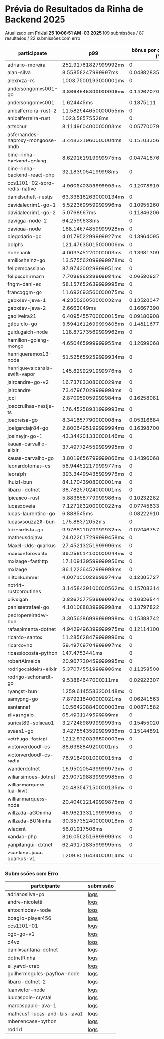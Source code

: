 # Prévia do Resultados da Rinha de Backend 2025
Atualizado em **Fri Jul 25 10:06:51 AM -03 2025**
109 submissões / 87 resultados / 22 submissões com erro


| participante | p99 | bônus por desempenho (%) | multa ($) | lucro | submissão |
| -- | -- | -- | -- | -- | -- |
|	adriano-moreira	|	252.91781827999992ms	|	0	|	0	|	313223.01499999996	|	[adriano-moreira](https://github.com/zanfranceschi/rinha-de-backend-2025/tree/main/participantes/adriano-moreira)
|	alan-silva	|	8.55858247999997ms	|	0.0488283504000006	|	0	|	331902.5653026187	|	[alan-silva](https://github.com/zanfranceschi/rinha-de-backend-2025/tree/main/participantes/alan-silva)
|	alexroza-rs	|	1003.7500193000001ms	|	0	|	0	|	0	|	[alexroza-rs](https://github.com/zanfranceschi/rinha-de-backend-2025/tree/main/participantes/alexroza-rs)
|	andersongomes001-go	|	3.8664645899999996ms	|	0.14267070820000002	|	0	|	359204.62184419116	|	[andersongomes001-go](https://github.com/zanfranceschi/rinha-de-backend-2025/tree/main/participantes/andersongomes001-go)
|	andersongomes001	|	1.624445ms	|	0.1875111	|	0	|	376066.50144928205	|	[andersongomes001](https://github.com/zanfranceschi/rinha-de-backend-2025/tree/main/participantes/andersongomes001)
|	anibalferreira-rust-2	|	11.582944650000055ms	|	0	|	0	|	311491.71499999997	|	[anibalferreira-rust-2](https://github.com/zanfranceschi/rinha-de-backend-2025/tree/main/participantes/anibalferreira-rust-2)
|	anibalferreira-rust	|	1023.58575528ms	|	0	|	0	|	271746.44	|	[anibalferreira-rust](https://github.com/zanfranceschi/rinha-de-backend-2025/tree/main/participantes/anibalferreira-rust)
|	artschur	|	8.114960400000003ms	|	0.057700791999999945	|	0	|	327754.86368887324	|	[artschur](https://github.com/zanfranceschi/rinha-de-backend-2025/tree/main/participantes/artschur)
|	asfernandes-haproxy-mongoose-lmdb	|	3.448321960000004ms	|	0.15103356079999994	|	0	|	358968.0425519152	|	[asfernandes-haproxy-mongoose-lmdb](https://github.com/zanfranceschi/rinha-de-backend-2025/tree/main/participantes/asfernandes-haproxy-mongoose-lmdb)
|	bine-rinha-backend-golang	|	8.629161919999975ms	|	0.04741676160000051	|	105419.45399998337	|	210060.84062373894	|	[bine-rinha-backend-golang](https://github.com/zanfranceschi/rinha-de-backend-2025/tree/main/participantes/bine-rinha-backend-golang)
|	bine-rinha-backend-react-php	|	32.1839054199998ms	|	0	|	101226.47535002082	|	187992.02565003867	|	[bine-rinha-backend-react-php](https://github.com/zanfranceschi/rinha-de-backend-2025/tree/main/participantes/bine-rinha-backend-react-php)
|	ccs1201-02-sprg-redis-native	|	4.960540359999993ms	|	0.12078919280000014	|	0	|	350139.1726900863	|	[ccs1201-02-sprg-redis-native](https://github.com/zanfranceschi/rinha-de-backend-2025/tree/main/participantes/ccs1201-02-sprg-redis-native)
|	danielsuhett-nestjs	|	63.338162630000134ms	|	0	|	0	|	290214.635	|	[danielsuhett-nestjs](https://github.com/zanfranceschi/rinha-de-backend-2025/tree/main/participantes/danielsuhett-nestjs)
|	davidalecrim1-go-1	|	5.522369959999996ms	|	0.10955260080000008	|	0	|	330404.35984591127	|	[davidalecrim1-go-1](https://github.com/zanfranceschi/rinha-de-backend-2025/tree/main/participantes/davidalecrim1-go-1)
|	davidalecrim1-go-2	|	5.0768967ms	|	0.118462066	|	107606.81225	|	236262.1521637403	|	[davidalecrim1-go-2](https://github.com/zanfranceschi/rinha-de-backend-2025/tree/main/participantes/davidalecrim1-go-2)
|	davigga-node-2	|	64.2599633ms	|	0	|	102601.41500000001	|	190545.48500000002	|	[davigga-node-2](https://github.com/zanfranceschi/rinha-de-backend-2025/tree/main/participantes/davigga-node-2)
|	davigga-node	|	168.14674859999928ms	|	0	|	105574.077	|	196066.14300000004	|	[davigga-node](https://github.com/zanfranceschi/rinha-de-backend-2025/tree/main/participantes/davigga-node)
|	diegodario-go	|	4.017952299999927ms	|	0.13964095400000145	|	0	|	355522.8022805839	|	[diegodario-go](https://github.com/zanfranceschi/rinha-de-backend-2025/tree/main/participantes/diegodario-go)
|	dolphs	|	121.47635015000006ms	|	0	|	107383.93224999204	|	199427.30274998525	|	[dolphs](https://github.com/zanfranceschi/rinha-de-backend-2025/tree/main/participantes/dolphs)
|	dudebank	|	4.009345220000003ms	|	0.13981309559999994	|	109154.43525	|	246318.86400934932	|	[dudebank](https://github.com/zanfranceschi/rinha-de-backend-2025/tree/main/participantes/dudebank)
|	emiliosheinz-go	|	13.575562099999978ms	|	0	|	0	|	229749.48	|	[emiliosheinz-go](https://github.com/zanfranceschi/rinha-de-backend-2025/tree/main/participantes/emiliosheinz-go)
|	felipemcassiano	|	87.97430029999951ms	|	0	|	0	|	0	|	[felipemcassiano](https://github.com/zanfranceschi/rinha-de-backend-2025/tree/main/participantes/felipemcassiano)
|	felipeschirmann	|	7.709686339999984ms	|	0.06580627320000032	|	0	|	0	|	[felipeschirmann](https://github.com/zanfranceschi/rinha-de-backend-2025/tree/main/participantes/felipeschirmann)
|	fhgm-dani-ed	|	58.157652639999995ms	|	0	|	0	|	290138.02	|	[fhgm-dani-ed](https://github.com/zanfranceschi/rinha-de-backend-2025/tree/main/participantes/fhgm-dani-ed)
|	francoggm-go	|	11.692093560000075ms	|	0	|	0	|	309105.70499999996	|	[francoggm-go](https://github.com/zanfranceschi/rinha-de-backend-2025/tree/main/participantes/francoggm-go)
|	gabxdev-java-1	|	4.235826050000032ms	|	0.13528347899999937	|	0	|	358513.5596051331	|	[gabxdev-java-1](https://github.com/zanfranceschi/rinha-de-backend-2025/tree/main/participantes/gabxdev-java-1)
|	gabxdev-java-2	|	2.6663049ms	|	0.166673902	|	0	|	368756.0860723709	|	[gabxdev-java-2](https://github.com/zanfranceschi/rinha-de-backend-2025/tree/main/participantes/gabxdev-java-2)
|	gaoliveira21	|	6.4095455700000015ms	|	0.09180908859999998	|	0	|	186261.2329995266	|	[gaoliveira21](https://github.com/zanfranceschi/rinha-de-backend-2025/tree/main/participantes/gaoliveira21)
|	gtiburcio-go	|	3.5941612699999808ms	|	0.1481167746000004	|	110823.94575000968	|	252715.57180126617	|	[gtiburcio-go](https://github.com/zanfranceschi/rinha-de-backend-2025/tree/main/participantes/gtiburcio-go)
|	guidugaich-node	|	118.87273569999962ms	|	0	|	27583.4895	|	51226.480500000005	|	[guidugaich-node](https://github.com/zanfranceschi/rinha-de-backend-2025/tree/main/participantes/guidugaich-node)
|	hamilton-golang-mongo	|	4.650465999999955ms	|	0.12699068000000088	|	109098.01874999177	|	242194.696500597	|	[hamilton-golang-mongo](https://github.com/zanfranceschi/rinha-de-backend-2025/tree/main/participantes/hamilton-golang-mongo)
|	henriqueramos13-node	|	51.525659259999934ms	|	0	|	59049.95249999999	|	109664.19750000001	|	[henriqueramos13-node](https://github.com/zanfranceschi/rinha-de-backend-2025/tree/main/participantes/henriqueramos13-node)
|	henriquevalcanaia-swift-vapor	|	145.8299291999976ms	|	0	|	74588.643675	|	138521.766825	|	[henriquevalcanaia-swift-vapor](https://github.com/zanfranceschi/rinha-de-backend-2025/tree/main/participantes/henriquevalcanaia-swift-vapor)
|	jairoandre-go-v2	|	16.73783308000029ms	|	0	|	0	|	310176.325	|	[jairoandre-go-v2](https://github.com/zanfranceschi/rinha-de-backend-2025/tree/main/participantes/jairoandre-go-v2)
|	jairoandre	|	73.47967029999998ms	|	0	|	108622.30925	|	201727.14575000003	|	[jairoandre](https://github.com/zanfranceschi/rinha-de-backend-2025/tree/main/participantes/jairoandre)
|	jccl	|	2.870959059999984ms	|	0.1625808188000003	|	25826.916499999996	|	59961.30559042639	|	[jccl](https://github.com/zanfranceschi/rinha-de-backend-2025/tree/main/participantes/jccl)
|	joaocrulhas-nestjs-ts	|	176.45258931999993ms	|	0	|	0	|	0	|	[joaocrulhas-nestjs-ts](https://github.com/zanfranceschi/rinha-de-backend-2025/tree/main/participantes/joaocrulhas-nestjs-ts)
|	joaoreisa-go	|	8.341657790000008ms	|	0.05316684419999984	|	0	|	328379.6915961092	|	[joaoreisa-go](https://github.com/zanfranceschi/rinha-de-backend-2025/tree/main/participantes/joaoreisa-go)
|	joelgarciajr84-go	|	2.8006495199999994ms	|	0.16398700959999998	|	0	|	0	|	[joelgarciajr84-go](https://github.com/zanfranceschi/rinha-de-backend-2025/tree/main/participantes/joelgarciajr84-go)
|	josineyjr-go-1	|	43.344201330000146ms	|	0	|	109006.42899999999	|	202440.511	|	[josineyjr-go-1](https://github.com/zanfranceschi/rinha-de-backend-2025/tree/main/participantes/josineyjr-go-1)
|	kauan-carvalho-elixir	|	37.497724559999995ms	|	0	|	0	|	309702.705	|	[kauan-carvalho-elixir](https://github.com/zanfranceschi/rinha-de-backend-2025/tree/main/participantes/kauan-carvalho-elixir)
|	kauan-carvalho-go	|	3.8019656799999866ms	|	0.1439606864000003	|	0	|	353543.3094542757	|	[kauan-carvalho-go](https://github.com/zanfranceschi/rinha-de-backend-2025/tree/main/participantes/kauan-carvalho-go)
|	leonardotomas-cs	|	58.94451217999977ms	|	0	|	0	|	270270.855	|	[leonardotomas-cs](https://github.com/zanfranceschi/rinha-de-backend-2025/tree/main/participantes/leonardotomas-cs)
|	leoralph	|	393.34499435999976ms	|	0	|	0	|	170886.27500000002	|	[leoralph](https://github.com/zanfranceschi/rinha-de-backend-2025/tree/main/participantes/leoralph)
|	lhuizf-bun	|	84.17043908000001ms	|	0	|	98211.72374999999	|	182393.20124999998	|	[lhuizf-bun](https://github.com/zanfranceschi/rinha-de-backend-2025/tree/main/participantes/lhuizf-bun)
|	libardi-dotnet	|	38.78257024000001ms	|	0	|	110678.37724999999	|	205545.55775	|	[libardi-dotnet](https://github.com/zanfranceschi/rinha-de-backend-2025/tree/main/participantes/libardi-dotnet)
|	lpicanco-rust	|	5.883858779999986ms	|	0.10232282440000028	|	0	|	343648.501159462	|	[lpicanco-rust](https://github.com/zanfranceschi/rinha-de-backend-2025/tree/main/participantes/lpicanco-rust)
|	lucasgoveia	|	7.127183200000022ms	|	0.07745633599999956	|	0	|	325530.5521371049	|	[lucasgoveia](https://github.com/zanfranceschi/rinha-de-backend-2025/tree/main/participantes/lucasgoveia)
|	lucas-laurentino-go	|	6.888545ms	|	0.08222910000000001	|	0	|	341899.3919153405	|	[lucas-laurentino-go](https://github.com/zanfranceschi/rinha-de-backend-2025/tree/main/participantes/lucas-laurentino-go)
|	lucasvsouza28-bun	|	175.88372052ms	|	0	|	0	|	0	|	[lucasvsouza28-bun](https://github.com/zanfranceschi/rinha-de-backend-2025/tree/main/participantes/lucasvsouza28-bun)
|	luizcordista-go	|	9.976621079999932ms	|	0.020467578400001366	|	0	|	309819.41120144696	|	[luizcordista-go](https://github.com/zanfranceschi/rinha-de-backend-2025/tree/main/participantes/luizcordista-go)
|	matheusdojava	|	24.022017299999458ms	|	0	|	110139.98275000001	|	204545.68225	|	[matheusdojava](https://github.com/zanfranceschi/rinha-de-backend-2025/tree/main/participantes/matheusdojava)
|	Maxel-Uds-quarkus	|	27.45213251999996ms	|	0	|	0	|	316337.365	|	[Maxel-Uds-quarkus](https://github.com/zanfranceschi/rinha-de-backend-2025/tree/main/participantes/Maxel-Uds-quarkus)
|	maxsonferovante	|	39.256014100000044ms	|	0	|	78995.28874999999	|	146705.53625	|	[maxsonferovante](https://github.com/zanfranceschi/rinha-de-backend-2025/tree/main/participantes/maxsonferovante)
|	mxlange-fasthttp	|	17.109139599999956ms	|	0	|	83749.24949998765	|	155534.3204999771	|	[mxlange-fasthttp](https://github.com/zanfranceschi/rinha-de-backend-2025/tree/main/participantes/mxlange-fasthttp)
|	mxlange	|	86.12236452999998ms	|	0	|	52070.33999999266	|	96702.05999998638	|	[mxlange](https://github.com/zanfranceschi/rinha-de-backend-2025/tree/main/participantes/mxlange)
|	niltonkummer	|	4.807136029999974ms	|	0.12385727940000052	|	0	|	347245.32572922873	|	[niltonkummer](https://github.com/zanfranceschi/rinha-de-backend-2025/tree/main/participantes/niltonkummer)
|	not4rt-rustcoroutines	|	3.1458429100000562ms	|	0.15708314179999888	|	0	|	345912.006994945	|	[not4rt-rustcoroutines](https://github.com/zanfranceschi/rinha-de-backend-2025/tree/main/participantes/not4rt-rustcoroutines)
|	oliveigah	|	2.8367277599999987ms	|	0.16326544480000002	|	0	|	362275.7865557002	|	[oliveigah](https://github.com/zanfranceschi/rinha-de-backend-2025/tree/main/participantes/oliveigah)
|	panissetrafael-go	|	4.101088839999998ms	|	0.13797822320000003	|	75635.65327499999	|	170283.5647948736	|	[panissetrafael-go](https://github.com/zanfranceschi/rinha-de-backend-2025/tree/main/participantes/panissetrafael-go)
|	pedropereiradev-bun	|	3.3056286999999998ms	|	0.15388742600000002	|	0	|	340832.60241192597	|	[pedropereiradev-bun](https://github.com/zanfranceschi/rinha-de-backend-2025/tree/main/participantes/pedropereiradev-bun)
|	rafaspimenta-dotnet	|	4.9429496399999975ms	|	0.12114100720000005	|	0	|	353141.664000151	|	[rafaspimenta-dotnet](https://github.com/zanfranceschi/rinha-de-backend-2025/tree/main/participantes/rafaspimenta-dotnet)
|	ricardo-santos	|	11.285628479999996ms	|	0	|	108900.909249988	|	202244.54574997773	|	[ricardo-santos](https://github.com/zanfranceschi/rinha-de-backend-2025/tree/main/participantes/ricardo-santos)
|	ricardovhz	|	59.49709704999997ms	|	0	|	99968.64499999997	|	185656.055	|	[ricardovhz](https://github.com/zanfranceschi/rinha-de-backend-2025/tree/main/participantes/ricardovhz)
|	ricassiocosta-python	|	147.4753441ms	|	0	|	45449.410999998545	|	84406.04899999729	|	[ricassiocosta-python](https://github.com/zanfranceschi/rinha-de-backend-2025/tree/main/participantes/ricassiocosta-python)
|	robertAlmeida	|	20.967730459999995ms	|	0	|	98177.94350000001	|	182330.46650000004	|	[robertAlmeida](https://github.com/zanfranceschi/rinha-de-backend-2025/tree/main/participantes/robertAlmeida)
|	rodrigocaldeira-elixir	|	5.370745519999986ms	|	0.11258508960000028	|	0	|	343988.3181334435	|	[rodrigocaldeira-elixir](https://github.com/zanfranceschi/rinha-de-backend-2025/tree/main/participantes/rodrigocaldeira-elixir)
|	rodrigo-schonardt-go	|	9.53884647000011ms	|	0.029223070599997812	|	0	|	131746.47621557102	|	[rodrigo-schonardt-go](https://github.com/zanfranceschi/rinha-de-backend-2025/tree/main/participantes/rodrigo-schonardt-go)
|	ryangst-bun	|	1259.6145583200148ms	|	0	|	0	|	0	|	[ryangst-bun](https://github.com/zanfranceschi/rinha-de-backend-2025/tree/main/participantes/ryangst-bun)
|	samypng-go	|	7.879218400000021ms	|	0.062415631999999575	|	0	|	331235.998870887	|	[samypng-go](https://github.com/zanfranceschi/rinha-de-backend-2025/tree/main/participantes/samypng-go)
|	santannaf	|	10.564208840000003ms	|	0.008715823199999946	|	0	|	318732.1798647795	|	[santannaf](https://github.com/zanfranceschi/rinha-de-backend-2025/tree/main/participantes/santannaf)
|	silvaangelo	|	65.4931149599999ms	|	0	|	110294.954	|	204833.486	|	[silvaangelo](https://github.com/zanfranceschi/rinha-de-backend-2025/tree/main/participantes/silvaangelo)
|	suricat89-solucao1	|	3.272489899999993ms	|	0.15455020200000014	|	107528.10775000001	|	247176.45945982938	|	[suricat89-solucao1](https://github.com/zanfranceschi/rinha-de-backend-2025/tree/main/participantes/suricat89-solucao1)
|	svaan1-go	|	3.4275543599999936ms	|	0.15144891280000014	|	0	|	244717.44895187314	|	[svaan1-go](https://github.com/zanfranceschi/rinha-de-backend-2025/tree/main/participantes/svaan1-go)
|	vctrhugo-fastapi	|	1212.8720336500003ms	|	0	|	78755.3445	|	146259.9255	|	[vctrhugo-fastapi](https://github.com/zanfranceschi/rinha-de-backend-2025/tree/main/participantes/vctrhugo-fastapi)
|	victorverdoodt-cs	|	88.6388849200001ms	|	0	|	0	|	310643.975	|	[victorverdoodt-cs](https://github.com/zanfranceschi/rinha-de-backend-2025/tree/main/participantes/victorverdoodt-cs)
|	victorverdoodt-cs-redis	|	76.91649010000015ms	|	0	|	0	|	312384.23000000004	|	[victorverdoodt-cs-redis](https://github.com/zanfranceschi/rinha-de-backend-2025/tree/main/participantes/victorverdoodt-cs-redis)
|	wanderdotnet	|	16.950205439999973ms	|	0	|	47855.12199999999	|	88873.798	|	[wanderdotnet](https://github.com/zanfranceschi/rinha-de-backend-2025/tree/main/participantes/wanderdotnet)
|	wiliansimoes-dotnet	|	23.907298839999985ms	|	0	|	0	|	309340.525	|	[wiliansimoes-dotnet](https://github.com/zanfranceschi/rinha-de-backend-2025/tree/main/participantes/wiliansimoes-dotnet)
|	willianmarquess-lua-luvit	|	20.483547150000135ms	|	0	|	0	|	0	|	[willianmarquess-lua-luvit](https://github.com/zanfranceschi/rinha-de-backend-2025/tree/main/participantes/willianmarquess-lua-luvit)
|	willianmarquess-node	|	20.404012149999875ms	|	0	|	0	|	312721.535	|	[willianmarquess-node](https://github.com/zanfranceschi/rinha-de-backend-2025/tree/main/participantes/willianmarquess-node)
|	willzada-aGOrinha	|	46.96213311999996ms	|	0	|	0	|	54961.81	|	[willzada-aGOrinha](https://github.com/zanfranceschi/rinha-de-backend-2025/tree/main/participantes/willzada-aGOrinha)
|	willzada-BUNrinha	|	30.357352400000018ms	|	0	|	0	|	2903.41	|	[willzada-BUNrinha](https://github.com/zanfranceschi/rinha-de-backend-2025/tree/main/participantes/willzada-BUNrinha)
|	wlagent	|	56.01917508ms	|	0	|	109864.16875	|	204033.45625	|	[wlagent](https://github.com/zanfranceschi/rinha-de-backend-2025/tree/main/participantes/wlagent)
|	xandao-php	|	816.0502516899999ms	|	0	|	54947.58149999813	|	102045.50849999653	|	[xandao-php](https://github.com/zanfranceschi/rinha-de-backend-2025/tree/main/participantes/xandao-php)
|	yanpitangui-dotnet	|	62.49171835999995ms	|	0	|	100553.0085	|	186741.3015	|	[yanpitangui-dotnet](https://github.com/zanfranceschi/rinha-de-backend-2025/tree/main/participantes/yanpitangui-dotnet)
|	zsantana-java-quarkus-v1	|	1209.8516434000014ms	|	0	|	0	|	0	|	[zsantana-java-quarkus-v1](https://github.com/zanfranceschi/rinha-de-backend-2025/tree/main/participantes/zsantana-java-quarkus-v1)
### Submissões com Erro


| participante | submissão |
| -- | -- |
| adrianosilva-go | [logs](https://github.com/zanfranceschi/rinha-de-backend-2025/tree/main/participantes/adrianosilva-go) |
| andre-nicoletti | [logs](https://github.com/zanfranceschi/rinha-de-backend-2025/tree/main/participantes/andre-nicoletti) |
| antooniodev-node | [logs](https://github.com/zanfranceschi/rinha-de-backend-2025/tree/main/participantes/antooniodev-node) |
| boaglio-player456 | [logs](https://github.com/zanfranceschi/rinha-de-backend-2025/tree/main/participantes/boaglio-player456) |
| ccs1201-01 | [logs](https://github.com/zanfranceschi/rinha-de-backend-2025/tree/main/participantes/ccs1201-01) |
| cgb-go-v1 | [logs](https://github.com/zanfranceschi/rinha-de-backend-2025/tree/main/participantes/cgb-go-v1) |
| d4vz | [logs](https://github.com/zanfranceschi/rinha-de-backend-2025/tree/main/participantes/d4vz) |
| danilosantana-dotnet | [logs](https://github.com/zanfranceschi/rinha-de-backend-2025/tree/main/participantes/danilosantana-dotnet) |
| dotnetRinha | [logs](https://github.com/zanfranceschi/rinha-de-backend-2025/tree/main/participantes/dotnetRinha) |
| el_yawd-crab | [logs](https://github.com/zanfranceschi/rinha-de-backend-2025/tree/main/participantes/el_yawd-crab) |
| guilhermegules-payflow-node | [logs](https://github.com/zanfranceschi/rinha-de-backend-2025/tree/main/participantes/guilhermegules-payflow-node) |
| libardi-dotnet-2 | [logs](https://github.com/zanfranceschi/rinha-de-backend-2025/tree/main/participantes/libardi-dotnet-2) |
| luanvictor-node | [logs](https://github.com/zanfranceschi/rinha-de-backend-2025/tree/main/participantes/luanvictor-node) |
| luucaspole-crystal | [logs](https://github.com/zanfranceschi/rinha-de-backend-2025/tree/main/participantes/luucaspole-crystal) |
| marcospaulo-java-1 | [logs](https://github.com/zanfranceschi/rinha-de-backend-2025/tree/main/participantes/marcospaulo-java-1) |
| matheusf-lucas-and-luis-java1 | [logs](https://github.com/zanfranceschi/rinha-de-backend-2025/tree/main/participantes/matheusf-lucas-and-luis-java1) |
| mbenencase-python | [logs](https://github.com/zanfranceschi/rinha-de-backend-2025/tree/main/participantes/mbenencase-python) |
| rodrixl | [logs](https://github.com/zanfranceschi/rinha-de-backend-2025/tree/main/participantes/rodrixl) |
